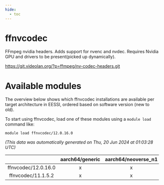 ```yaml
---
hide:
  - toc
---
```


ffnvcodec
=========


FFmpeg nvidia headers. Adds support for nvenc and nvdec. Requires Nvidia GPU and drivers to be present(picked up dynamically).

https://git.videolan.org/?p=ffmpeg/nv-codec-headers.git
# Available modules


The overview below shows which ffnvcodec installations are available per target architecture in EESSI, ordered based on software version (new to old).

To start using ffnvcodec, load one of these modules using a `module load` command like:

```shell
module load ffnvcodec/12.0.16.0
```

*(This data was automatically generated on Thu, 20 Jun 2024 at 01:03:28 UTC)*  

| |aarch64/generic|aarch64/neoverse_n1|aarch64/neoverse_v1|x86_64/generic|x86_64/amd/zen2|x86_64/amd/zen3|x86_64/intel/haswell|x86_64/intel/skylake_avx512|
| :---: | :---: | :---: | :---: | :---: | :---: | :---: | :---: | :---: |
|ffnvcodec/12.0.16.0|x|x|x|x|x|x|x|x|
|ffnvcodec/11.1.5.2|x|x|x|x|x|x|x|x|
